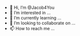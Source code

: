 - 👋 Hi, I’m @Jacob4You
- 👀 I’m interested in ...
- 🌱 I’m currently learning ...
- 💞️ I’m looking to collaborate on ...
- 📫 How to reach me ...

<!---
Jacob4You/Jacob4You is a ✨ special ✨ repository because its `README.md` (this file) appears on your GitHub profile.
You can click the Preview link to take a look at your changes.
--->
